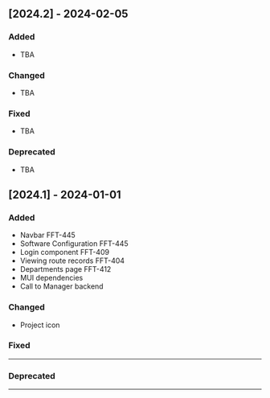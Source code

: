 ## [2024.2] - 2024-02-05

### Added
- TBA

### Changed
- TBA

### Fixed
- TBA

### Deprecated
- TBA

## [2024.1] - 2024-01-01

### Added
- Navbar FFT-445
- Software Configuration FFT-445
- Login component FFT-409
- Viewing route records FFT-404
- Departments page FFT-412
- MUI dependencies
- Call to Manager backend

### Changed
- Project icon

### Fixed
- -------

### Deprecated
- -------
